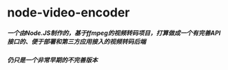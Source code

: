 # node-video-encoder
##### 一个由Node.JS制作的，基于ffmpeg的视频转码项目，打算做成一个有完善API接口的、便于部署和第三方应用接入的视频转码后端
##### 仍只是一个非常早期的不完善版本

